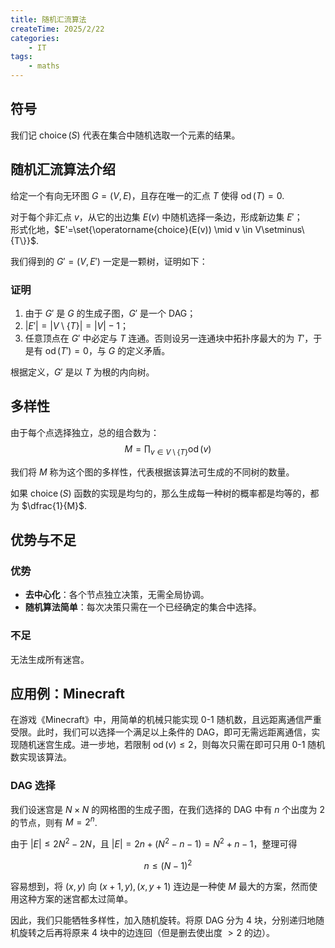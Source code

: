 ```yaml
---
title: 随机汇流算法
createTime: 2025/2/22
categories: 
    - IT
tags:
    - maths
---
```


## 符号

我们记 $\operatorname{choice}(S)$ 代表在集合中随机选取一个元素的结果。

## 随机汇流算法介绍

给定一个有向无环图 $G=(V,E)$，且存在唯一的汇点 $T$ 使得 $\operatorname{od}(T)=0$.

对于每个非汇点 $v$，从它的出边集 $E(v)$ 中随机选择一条边，形成新边集 $E'$；  
形式化地，$E'=\set{\operatorname{choice}(E(v)) \mid v \in V\setminus\{T\}}$.

我们得到的 $G'=(V,E')$ 一定是一颗树，证明如下：

### 证明

1. 由于 $G'$ 是 $G$ 的生成子图，$G'$ 是一个 DAG；
2. $|E'| = |V\setminus\{T\}| = |V|-1$；
3. 任意顶点在 $G'$ 中必定与 $T$ 连通。否则设另一连通块中拓扑序最大的为 $T'$，于是有 $\operatorname{od}(T')=0$，与 $G$ 的定义矛盾。

根据定义，$G'$ 是以 $T$ 为根的内向树。

## 多样性

由于每个点选择独立，总的组合数为：
$$M = \displaystyle\prod_{v \in V\setminus\{T\}} \operatorname{od}(v)$$

我们将 $M$ 称为这个图的多样性，代表根据该算法可生成的不同树的数量。

如果 $\operatorname{choice}(S)$ 函数的实现是均匀的，那么生成每一种树的概率都是均等的，都为 $\dfrac{1}{M}$.

## 优势与不足

### 优势

- **去中心化**：各个节点独立决策，无需全局协调。
- **随机算法简单**：每次决策只需在一个已经确定的集合中选择。

### 不足

无法生成所有迷宫。

## 应用例：Minecraft

在游戏《Minecraft》中，用简单的机械只能实现 0-1 随机数，且远距离通信严重受限。此时，我们可以选择一个满足以上条件的 DAG，即可无需远距离通信，实现随机迷宫生成。进一步地，若限制 $\operatorname{od}(v)\le2$，则每次只需在即可只用 0-1 随机数实现该算法。

### DAG 选择

我们设迷宫是 $N \times N$ 的网格图的生成子图，在我们选择的 DAG 中有 $n$ 个出度为 $2$ 的节点，则有 $M=2^n$.

由于 $|E| \le 2N^2-2N$，且
$|E| = 2n + (N^2-n-1) = N^2+n-1$，整理可得

$$n \le (N-1)^2$$

容易想到，将 $(x,y)$ 向 $(x+1,y), (x,y+1)$ 连边是一种使 $M$ 最大的方案，然而使用这种方案的迷宫都太过简单。

因此，我们只能牺牲多样性，加入随机旋转。将原 DAG 分为 $4$ 块，分别递归地随机旋转之后再将原来 $4$ 块中的边连回（但是删去使出度 $>2$ 的边）。
